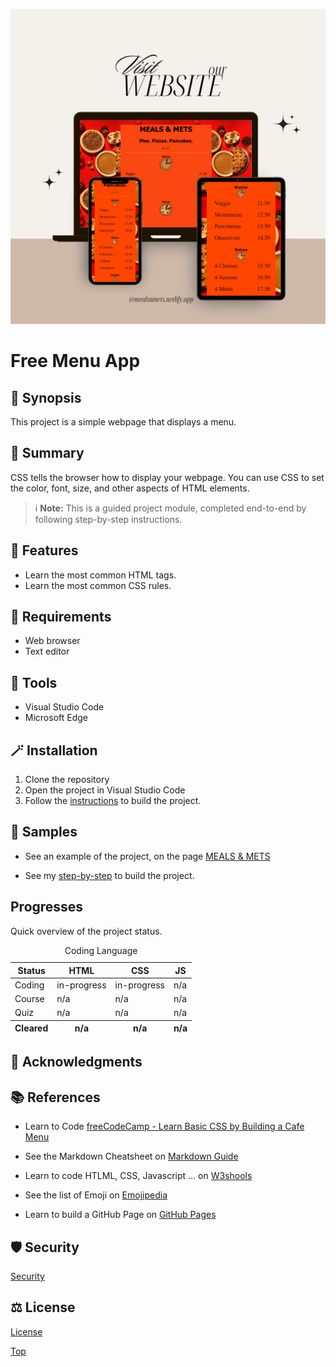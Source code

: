 ![Logo](mockup.png)


#  Free Menu App

## 💭 Synopsis

This project is a simple webpage that displays a menu.

## 📝 Summary

CSS tells the browser how to display your webpage. You can use CSS to set the color, font, size, and other aspects of HTML elements.


> ℹ️ **Note:** This is a guided project module, completed end-to-end by following step-by-step instructions. 

## 🧩 Features

- Learn the most common HTML tags.
- Learn the most common CSS rules.


## 🔧 Requirements

- Web browser
- Text editor

## 🧰 Tools

- Visual Studio Code
- Microsoft Edge

## 🪄 Installation

1. Clone the repository
2. Open the project in Visual Studio Code
3. Follow the [instructions](https://www.freecodecamp.org/learn/2022/responsive-web-design/learn-basic-css-by-building-a-cafe-menu "From the Front-End Developer Roadmap") to build the project.

## 🧪 Samples

- See an example of the project, on the page [MEALS & METS](https://mealsnmets.netlify.app)

- See my [step-by-step](https://github.com/egiberne/free-menu-app/blob/4912cbf5d5b6a0ba8992e82ce7fe9c4cd5919888/src/STEP_BY_STEP.md) to build the project.

## Progresses

Quick overview of the project status.
<table>
    <caption> Coding Language </caption>
    <thead>
         <tr><th>Status</th><th>HTML</th><th>CSS</th><th>JS </th></tr>
    </thead>
    <tbody>
        <tr><td>Coding</td><td>in-progress</td><td>in-progress</td><td>n/a</td></tr>
        <tr><td>Course</td><td>n/a</td><td>n/a</td><td>n/a</td></tr>
        <tr><td>Quiz</td><td>n/a</td><td>n/a</td><td>n/a</td></tr>
    </tbody>
    <tfoot>
        <tr><th>Cleared</th><th>n/a</th><th>n/a</th><th>n/a</th></tr>
    </tfoot>
</table>

## 🤝 Acknowledgments

## 📚 References

- Learn to Code [freeCodeCamp - Learn Basic CSS by Building a Cafe Menu ](https://www.freecodecamp.org/learn/2022/responsive-web-design/learn-basic-css-by-building-a-cafe-menu "From the Front-End Developer Roadmap")

- See the Markdown Cheatsheet on [Markdown Guide](www.markdownguide.org "Reference website about Markdown Language.")

- Learn to code HTLML, CSS, Javascript ... on [W3shools](www.w3schools.com "World's largest web developer site.")

- See the list of Emoji on [Emojipedia](http://www.emojipedia.org "Emoji reference site.") 

- Learn to build a GitHub Page on [GitHub Pages](https://tomcam.github.io/least-github-pages/ "The Least You Need to Know About GitHub Pages")

## 🛡️ Security
[Security](SECURITY)

## ⚖️ License

[License](LICENSE)

<a href="#">Top</a>